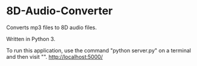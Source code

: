 # 8D-Audio-Converter

Converts mp3 files to 8D audio files.

Written in Python 3.

To run this application, use the command "python server.py" on a terminal and then visit "". <a href="http://localhost:5000/" target="_blank">http://localhost:5000/</a>
